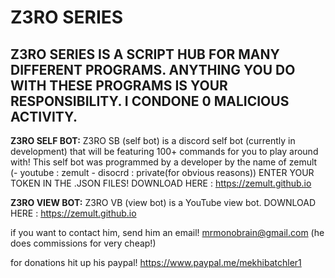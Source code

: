 # Z3RO SERIES


## Z3RO SERIES IS A SCRIPT HUB FOR MANY DIFFERENT PROGRAMS. ANYTHING YOU DO WITH THESE PROGRAMS IS YOUR RESPONSIBILITY. I CONDONE 0 MALICIOUS ACTIVITY.


**Z3RO SELF BOT:**
Z3RO SB (self bot) is a discord self bot (currently in development) that will be featuring 100+ commands for you to play around with!
This self bot was programmed by a developer by the name of zemult (- youtube : zemult  - disocrd : private(for obvious reasons))
ENTER YOUR TOKEN IN THE .JSON FILES!
DOWNLOAD HERE : https://zemult.github.io

**Z3RO VIEW BOT:**
Z3RO VB (view bot) is a YouTube view bot.
DOWNLOAD HERE : https://zemult.github.io



if you want to contact him, send him an email! mrmonobrain@gmail.com (he does commissions for very cheap!)

for donations hit up his paypal! https://www.paypal.me/mekhibatchler1
